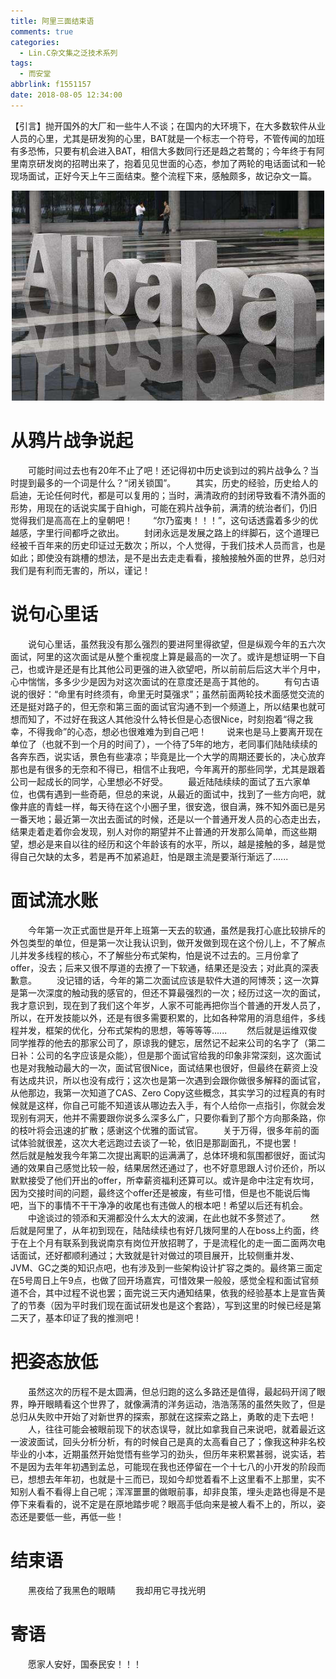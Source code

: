 ```yaml
---
title: 阿里三面结束语
comments: true
categories:
  - Lin.C杂文集之泛技术系列
tags:
  - 而安堂
abbrlink: f1551157
date: 2018-08-05 12:34:00
---
```

【引言】抛开国外的大厂和一些牛人不谈；在国内的大环境下，在大多数软件从业人员的心里，尤其是研发狗的心里，BAT就是一个标志一个符号，不管传闻的加班有多恐怖，只要有机会进入BAT，相信大多数同行还是趋之若鹜的；今年终于有阿里南京研发岗的招聘出来了，抱着见见世面的心态，参加了两轮的电话面试和一轮现场面试，正好今天上午三面结束。整个流程下来，感触颇多，故记杂文一篇。
<div align=center><img src="https://github.com/ttfisher/images/raw/master/public/000016.jpg" width="500"/></div>
<!-- more -->

# 从鸦片战争说起
&emsp;&emsp;可能时间过去也有20年不止了吧！还记得初中历史谈到过的鸦片战争么？当时提到最多的一个词是什么？“闭关锁国”。
&emsp;&emsp;其实，历史的经验，历史给人的启迪，无论任何时代，都是可以复用的；当时，满清政府的封闭导致看不清外面的形势，用现在的话说实属于自high，可能在鸦片战争前，满清的统治者们，仍旧觉得我们是高高在上的皇朝吧！
&emsp;&emsp;“尔乃蛮夷！！！”，这句话透露着多少的优越感，字里行间都呼之欲出。
&emsp;&emsp;封闭永远是发展之路上的绊脚石，这个道理已经被千百年来的历史印证过无数次；所以，个人觉得，于我们技术人员而言，也是如此；即使没有跳槽的想法，是不是出去走走看看，接触接触外面的世界，总归对我们是有利而无害的，所以，谨记！

# 说句心里话
&emsp;&emsp;说句心里话，虽然我没有那么强烈的要进阿里得欲望，但是纵观今年的五六次面试，阿里的这次面试是从整个重视度上算是最高的一次了。或许是想证明一下自己，也或许是还是有比其他公司更强的进入欲望吧，所以前前后后这大半个月中，心中惴惴，多多少少是因为对这次面试的在意度还是高于其他的。
&emsp;&emsp;有句古语说的很好：“命里有时终须有，命里无时莫强求”；虽然前面两轮技术面感觉交流的还是挺对路子的，但无奈和第三面的面试官沟通不到一个频道上，所以结果也就可想而知了，不过好在我这人其他没什么特长但是心态很Nice，时刻抱着“得之我幸，不得我命”的心态，想必也很难难为到自己吧！
&emsp;&emsp;说来也是马上要离开现在单位了（也就不到一个月的时间了），一个待了5年的地方，老同事们陆陆续续的各奔东西，说实话，景色有些凄凉；毕竟是比一个大学的周期还要长的，决心放弃那也是有很多的无奈和不得已，相信不止我吧，今年离开的那些同学，尤其是跟着公司一起成长的同学，心里想必不好受。
&emsp;&emsp;最近陆陆续续的面试了五六家单位，也偶有遇到一些奇葩，但总的来说，从最近的面试中，找到了一些方向吧，就像井底的青蛙一样，每天待在这个小圈子里，很安逸，很自满，殊不知外面已是另一番天地；最近第一次出去面试的时候，还是以一个普通开发人员的心态走出去，结果走着走着你会发现，别人对你的期望并不止普通的开发那么简单，而这些期望，想必是来自以往的经历和这个年龄该有的水平，所以，越是接触的多，越是觉得自己欠缺的太多，若是再不加紧追赶，怕是跟主流是要渐行渐远了......

# 面试流水账
&emsp;&emsp;今年第一次正式面世是开年上班第一天去的软通，虽然是我打心底比较排斥的外包类型的单位，但是第一次让我认识到，做开发做到现在这个份儿上，不了解点儿并发多线程的核心，不了解些分布式架构，怕是说不过去的。三月份拿了offer，没去；后来又很不厚道的去撩了一下软通，结果还是没去；对此真的深表歉意。
&emsp;&emsp;没记错的话，今年的第二次面试应该是软件大道的阿博茨；这一次算是第一次深度的触动我的感官的，但还不算最强烈的一次；经历过这一次的面试，我才意识到，现在到了我们这个年岁，人家不可能再把你当个普通的开发人员了，所以，在开发技能以外，还是有很多需要积累的，比如各种常用的消息组件，多线程并发，框架的优化，分布式架构的思想，等等等等......
&emsp;&emsp;然后就是运维双俊同学推荐的他去的那家公司了，原谅我的健忘，居然记不起来公司的名字了（第二日补：公司的名字应该是众能），但是那个面试官给我的印象非常深刻，这次面试也是对我触动最大的一次，面试官很Nice，面试结果也很好，但最终在薪资上没有达成共识，所以也没有成行；这次也是第一次遇到会跟你做很多解释的面试官，从他那边，我第一次知道了CAS、Zero Copy这些概念，其实学习的过程真的有时候就是这样，你自己可能不知道该从哪边去入手，有个人给你一点指引，你就会发现别有洞天，他并不需要跟你说多么深多么广，只要你看到了那个方向那条路，你的枝叶将会迅速的扩散；感谢这个优雅的面试官。
&emsp;&emsp;关于万得，很多年前的面试体验就很差，这次大老远跑过去谈了一轮，依旧是那副面孔，不提也罢！
&emsp;&emsp;然后就是触发我今年第二次提出离职的运满满了，总体环境和氛围都很好，面试沟通的效果自己感觉比较一般，结果居然还通过了，也不好意思跟人讨价还价，所以默默接受了他们开出的offer，所幸薪资福利还算可以。或许是命中注定有坎坷，因为交接时间的问题，最终这个offer还是被废，有些可惜，但是也不能说后悔吧，当下的事情不干干净净的收尾也有违做人的根本吧！希望以后还有机会。
&emsp;&emsp;中途谈过的领添和天溯都没什么太大的波澜，在此也就不多赘述了。
&emsp;&emsp;然后就是阿里了，从年初到现在，陆陆续续也有好几拨阿里的人在boss上约面，终于在上个月有联系到我说南京有岗位开放招聘了，于是流程化的走一面二面两次电话面试，还好都顺利通过；大致就是针对做过的项目展开，比较侧重并发、JVM、GC之类的知识点吧，也有涉及到一些架构设计扩容之类的。最终第三面定在5号周日上午9点，也做了回开场嘉宾，可惜效果一般般，感觉全程和面试官频道不合，其中过程不说也罢；面完说三天内通知结果，依我的经验基本上是宣告黄了的节奏（因为平时我们现在面试研发也是这个套路），写到这里的时候已经是第二天了，基本印证了我的推测吧！

# 把姿态放低
&emsp;&emsp;虽然这次的历程不是太圆满，但总归跑的这么多路还是值得，最起码开阔了眼界，睁开眼睛看这个世界了，就像满清的洋务运动，浩浩荡荡的虽然失败了，但是总归从失败中开始了对新世界的探索，那就在这探索之路上，勇敢的走下去吧！
&emsp;&emsp;人，往往可能会被眼前现下的状态误导，就比如拿我自己来说吧，就着最近这一波波面试，回头分析分析，有的时候自己是真的太高看自己了；像我这种非名校毕业的小本，近期虽然开始觉悟有些学习的劲头，但历年来积累甚弱，说实话，若不是因为去年年初遇到孟总，可能现在我也还停留在一个十七八的小开发的阶段而已，想想去年年初，也就是十三而已，现如今却觉着看不上这里看不上那里，实不知别人看不看得上自己呢；浑浑噩噩的做眼前事，却非良策，埋头走路也得是不是停下来看看的，说不定是在原地踏步呢？眼高手低向来是被人看不上的，所以，姿态还是要低一些，再低一些！

# 结束语
&emsp;&emsp;黑夜给了我黑色的眼睛
&emsp;&emsp;我却用它寻找光明

# 寄语
&emsp;&emsp;愿家人安好，国泰民安！！！